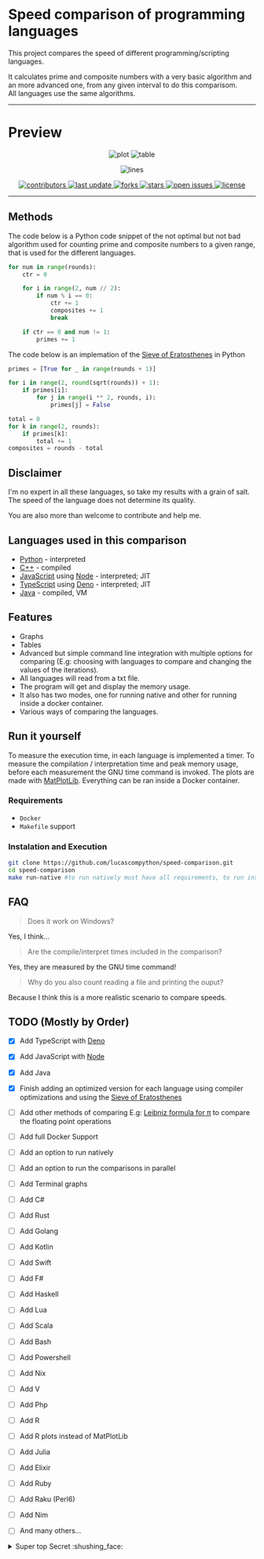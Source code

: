 # Speed comparison of programming languages 

This project compares the speed of different programming/scripting languages.

It calculates prime and composite numbers with a very basic algorithm and an more advanced one, from any given interval to do this comparisom.<br>
All languages use the same algorithms.
<!-- and it uses an implementation of the [Leibniz formula for π](https://en.wikipedia.org/wiki/Leibniz_formula_for_%CF%80) to do the comparison. -->


<!-- Here is a video which explains how it works: [Calculating π by hand](https://www.youtube.com/watch?v=HrRMnzANHHs) -->
---

# Preview

<div align="center">

![plot](https://cdn.discordapp.com/attachments/795277227423301643/961753951261302814/unknown.png "Speed comparison of programming languages")
![table](https://cdn.discordapp.com/attachments/795277227423301643/961754032744038450/unknown.png "Table") 

![lines](https://img.shields.io/tokei/lines/github/lucascompython/speed-comparison)
<p>
  <a href="https://github.com/lucascompython/speed-comparison/graphs/contributors">
    <img src="https://img.shields.io/github/contributors/lucascompython/speed-comparison" alt="contributors" />
  </a>
  <a href="">
    <img src="https://img.shields.io/github/last-commit/lucascompython/speed-comparison" alt="last update" />
  </a>
  <a href="https://github.com/lucascompython/speed-comparison/network/members">
    <img src="https://img.shields.io/github/forks/lucascompython/speed-comparison" alt="forks" />
  </a>
  <a href="https://github.com/lucascompython/speed-comparison/stargazers">
    <img src="https://img.shields.io/github/stars/lucascompython/speed-comparison" alt="stars" />
  </a>
  <a href="https://github.com/lucascompython/speed-comparison/issues/">
    <img src="https://img.shields.io/github/issues/lucascompython/speed-comparison" alt="open issues" />
  </a>
  <a href="https://github.com/lucascompython/speed-comparison/blob/master/LICENSE">
    <img src="https://img.shields.io/github/license/lucascompython/speed-comparison.svg" alt="license" />
  </a>
</p>

</div>

---





## Methods

The code below is a Python code snippet of the not optimal but not bad algorithm used for counting prime and composite numbers to a given range, that is used for the different languages.

```python
for num in range(rounds):
    ctr = 0

    for i in range(2, num // 2):
        if num % i == 0:
            ctr += 1
            composites += 1
            break

    if ctr == 0 and num != 1:
        primes += 1
```

The code below is an implemation of the [Sieve of Eratosthenes](https://en.wikipedia.org/wiki/Sieve_of_Eratosthenes) in Python

```python
primes = [True for _ in range(rounds + 1)]

for i in range(2, round(sqrt(rounds)) + 1):
    if primes[i]:
        for j in range(i ** 2, rounds, i):
            primes[j] = False

total = 0
for k in range(2, rounds):
    if primes[k]:
        total += 1
composites = rounds - total
```


## Disclaimer

I'm no expert in all these languages, so take my results with a grain of salt.<br>
The speed of the language does not determine its quality.
<!-- Also the findings just show how good the languages can handle floating point operations, which is only one aspect of a programming language. -->

You are also more than welcome to contribute and help me.

## Languages used in this comparison


- [Python](https://www.python.org/) - interpreted
- [C++](https://isocpp.org/) - compiled
- [JavaScript](https://www.ecma-international.org/publications-and-standards/standards/ecma-402/) using [Node](https://nodejs.org/en/) - interpreted; JIT
- [TypeScript](https://www.typescriptlang.org) using [Deno](https://deno.land) - interpreted; JIT
- [Java](http://www.oracle.com/technetwork/java/index.html) - compiled, VM
<!---

- [C#](https://docs.microsoft.com/en-us/dotnet/csharp/) - compiled
- [Javascript](https://www.ecma-international.org/publications/standards/Ecma-402.htm) using [Node.js](https://nodejs.org/) - interpreted, JIT
- [Go](https://golang.org/) - compiled
- [Rust](https://www.rust-lang.org/) - compiled
--->



## Features

- Graphs
- Tables
- Advanced but simple command line integration with multiple options for comparing (E.g: choosing with languages to compare and changing the values of the iterations).
- All languages will read from a txt file.
- The program will get and display the memory usage.
- It also has two modes, one for running native and other for running inside a docker container.
- Various ways of comparing the languages.
<!---- Install all the requirements by itself.
-->

<!-- ## Results
asdd -->
## Run it yourself
<!--
Everything is run by a Docker container and a bash script which envokes the programs.
-->

To measure the execution time, in each language is implemented a timer.
To measure the compilation / interpretation time and peak memory usage, before each measurement the GNU time command is invoked. 
The plots are made with [MatPlotLib](https://matplotlib.org).
Everything can be ran inside a Docker container.

### Requirements

- `Docker`
- `Makefile` support

### Instalation and Execution

```bash
git clone https://github.com/lucascompython/speed-comparison.git
cd speed-comparison
make run-native #to run natively must have all requirements, to run inside docker use make build && make run-docker 
```

## FAQ

> Does it work on Windows?

Yes, I think... 

> Are the compile/interpret times included in the comparison?

Yes, they are measured by the GNU time command!

> Why do you also count reading a file and printing the ouput?

Because I think this is a more realistic scenario to compare speeds.

## TODO (Mostly by Order)

- [X] Add TypeScript with [Deno](https://deno.land)
- [X] Add JavaScript with [Node](https://nodejs.org)
- [X] Add Java
- [X] Finish adding an optimized version for each language using compiler optimizations and using the [Sieve of Eratosthenes](https://en.wikipedia.org/wiki/Sieve_of_Eratosthenes)
- [ ] Add other methods of comparing E.g: [Leibniz formula for π](https://en.wikipedia.org/wiki/Leibniz_formula_for_%CF%80) to compare the floating point operations
- [ ] Add full Docker Support
- [ ] Add an option to run natively 
- [ ] Add an option to run the comparisons in parallel
- [ ] Add Terminal graphs
- [ ] Add C#
- [ ] Add Rust
- [ ] Add Golang
- [ ] Add Kotlin
- [ ] Add Swift
- [ ] Add F#
- [ ] Add Haskell
- [ ] Add Lua
- [ ] Add Scala
- [ ] Add Bash
- [ ] Add Powershell
- [ ] Add Nix
- [ ] Add V
- [ ] Add Php
- [ ] Add R
- [ ] Add R plots instead of MatPlotLib
- [ ] Add Julia
- [ ] Add Elixir
- [ ] Add Ruby
- [ ] Add Raku (Perl6)
- [ ] Add Nim
- [ ] And many others...


<details>
  <summary>Super top Secret :shushing_face:</summary>
  
<!--START_SECTION:activity-->
1. **Most** languages are good, use whatever you want.
2. Execpt HTML
3. Fuck HTML
<!--END_SECTION:activity-->

</details>

<!-- 
## Thanks

This projects takes inspiration from [Thomas](https://www.thomaschristlieb.de) who did a similar comparison [on his blog](https://www.thomaschristlieb.de/performance-vergleich-zwischen-verschiedenen-programmiersprachen-und-systemen/). -->